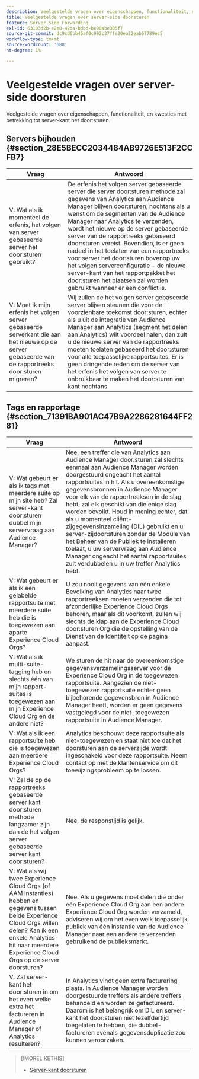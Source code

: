 ```yaml
---
description: Veelgestelde vragen over eigenschappen, functionaliteit, en kwesties met betrekking tot server-kant het door:sturen.
title: Veelgestelde vragen over server-side doorsturen
feature: Server-Side Forwarding
exl-id: 63103d2b-e2e8-42da-bdbd-be90abe305f7
source-git-commit: dc9cd6bb45af0c992c37ffe20ea22eab67789ec5
workflow-type: tm+mt
source-wordcount: '688'
ht-degree: 1%

---
```


# Veelgestelde vragen over server-side doorsturen

Veelgestelde vragen over eigenschappen, functionaliteit, en kwesties met betrekking tot server-kant het door:sturen.

## Servers bijhouden {#section_28E5BECC2034484AB9726E513F2CCFB7}

| Vraag | Antwoord |
|--- |--- |
| V: Wat als ik momenteel de erfenis, het volgen van server gebaseerde server het door:sturen gebruikt? | De erfenis het volgen server gebaseerde server die server door:sturen methode zal gegevens van Analytics aan Audience Manager blijven door:sturen, nochtans als u wenst om de segmenten van de Audience Manager naar Analytics te verzenden, wordt het nieuwe op de server gebaseerde server van de rapportreeks gebaseerd door:sturen vereist. Bovendien, is er geen nadeel in het toelaten van een rapportreeks voor server het door:sturen bovenop uw het volgen serverconfiguratie - de nieuwe server-kant van het rapportpakket het door:sturen het plaatsen zal worden gebruikt wanneer er een conflict is. |
| V: Moet ik mijn erfenis het volgen server gebaseerde serverkant die aan het nieuwe op de server gebaseerde van de rapportreeks door:sturen migreren? | Wij zullen de het volgen server gebaseerde server blijven steunen die voor de voorzienbare toekomst door:sturen, echter als u uit de integratie van Audience Manager aan Analytics (segment het delen aan Analytics) wilt voordeel halen, dan zult u de nieuwe server van de rapportreeks moeten toelaten gebaseerd het door:sturen voor alle toepasselijke rapportsuites. Er is geen dringende reden om de server van het erfenis het volgen van server te onbruikbaar te maken het door:sturen van kant nochtans. |

## Tags en rapportage {#section_71391BA901AC47B9A2286281644FF281}

| Vraag | Antwoord |
|--- |--- |
| V: Wat gebeurt er als ik tags met meerdere suite op mijn site heb? Zal server-kant door:sturen dubbel mijn servervraag aan Audience Manager? | Nee, een treffer die van Analytics aan Audience Manager door:sturen zal slechts eenmaal aan Audience Manager worden doorgestuurd ongeacht het aantal rapportsuites in hit. Als u overeenkomstige gegevensbronnen in Audience Manager voor elk van de rapportreeksen in de slag hebt, zal elk geschikt van die enige slag worden bevolkt.  Houd in mening echter, dat als u momenteel cliënt-zijgegevensinzameling (DIL) gebruikt en u server-zijdoor:sturen zonder de Module van het Beheer van de Publiek te installeren toelaat, u uw servervraag aan Audience Manager ongeacht het aantal rapportsuites zult verdubbelen u in uw treffer Analytics hebt. |
| V: Wat gebeurt er als ik een gelabelde rapportsuite met meerdere suite heb die is toegewezen aan aparte Experience Cloud Orgs? | U zou nooit gegevens van één enkele Bevolking van Analytics naar twee rapportreeksen moeten verzenden die tot afzonderlijke Experience Cloud Orgs behoren, maar als dit voorkomt, zullen wij slechts de klap aan de Experience Cloud door:sturen Org die de opstelling van de Dienst van de Identiteit op de pagina aanpast. |
| V: Wat als ik multi-suite-tagging heb en slechts één van mijn rapport-suites is toegewezen aan mijn Experience Cloud Org en de andere niet? | We sturen de hit naar de overeenkomstige gegevensverzamelingsserver voor de Experience Cloud Org in de toegewezen rapportsuite. Aangezien de niet-toegewezen rapportsuite echter geen bijbehorende gegevensbron in Audience Manager heeft, worden er geen gegevens vastgelegd voor de niet-toegewezen rapportsuite in Audience Manager. |
| V: Wat als ik een rapportsuite heb die is toegewezen aan meerdere Experience Cloud Orgs? | Analytics beschouwt deze rapportsuite als niet-toegewezen en staat niet toe dat het doorsturen aan de serverzijde wordt ingeschakeld voor deze rapportsuite. Neem contact op met de klantenservice om dit toewijzingsprobleem op te lossen. |
| V: Zal de op de rapportreeks gebaseerde server kant door:sturen methode langzamer zijn dan de het volgen server gebaseerde server kant door:sturen? | Nee, de responstijd is gelijk. |
| V: Wat als wij twee Experience Cloud Orgs (of AAM instanties) hebben en gegevens tussen beide Experience Cloud Orgs willen delen? Kan ik een enkele Analytics-hit naar meerdere Experience Cloud Orgs op de server doorsturen? | Nee. Als u gegevens moet delen die onder één Experience Cloud Org aan een andere Experience Cloud Org worden verzameld, adviseren wij om het even welk toepasselijk publiek van één instantie van de Audience Manager naar een andere te verzenden gebruikend de publieksmarkt. |
| V: Zal server-kant het door:sturen in om het even welke extra het factureren in Audience Manager of Analytics resulteren? | In Analytics vindt geen extra facturering plaats. In Audience Manager worden doorgestuurde treffers als andere treffers behandeld en worden ze gefactureerd.  Daarom is het belangrijk om DIL en server-kant het door:sturen niet tezelfdertijd toegelaten te hebben, die dubbel-factureren evenals gegevensduplicatie zou kunnen veroorzaken. |

>[!MORELIKETHIS]
>
>* [Server-kant doorsturen](/help/admin/admin/c-manage-report-suites/c-edit-report-suites/general/c-server-side-forwarding/ssf.md)

